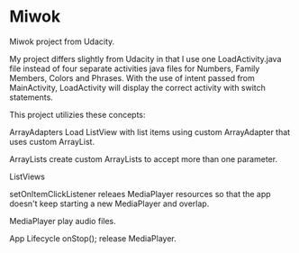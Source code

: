 # Miwok
Miwok project from Udacity.

My project differs slightly from Udacity in that I use one LoadActivity.java file instead of four separate activities java files for Numbers, Family Members, Colors and Phrases. With the use of intent passed from MainActivity, LoadActivity will display the correct activity with switch statements.

This project utilizies these concepts:

ArrayAdapters
Load ListView with list items using custom ArrayAdapter that uses custom ArrayList.

ArrayLists
create custom ArrayLists to accept more than one parameter.

ListViews

setOnItemClickListener
releaes MediaPlayer resources so that the app doesn't keep starting a new MediaPlayer and overlap.

MediaPlayer
play audio files.

App Lifecycle
onStop(); release MediaPlayer.

